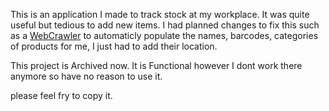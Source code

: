 This is an application I made to track stock at my workplace. It was quite useful but tedious to add new items. I had planned changes to fix this such as a [WebCrawler](https://github.com/Gnomorian/TheWarehouseSpider) to automaticly populate the names, barcodes, categories of products for me, I just had to add their location.

This project is Archived now. It is Functional however I dont work there anymore so have no reason to use it.

please feel fry to copy it.
